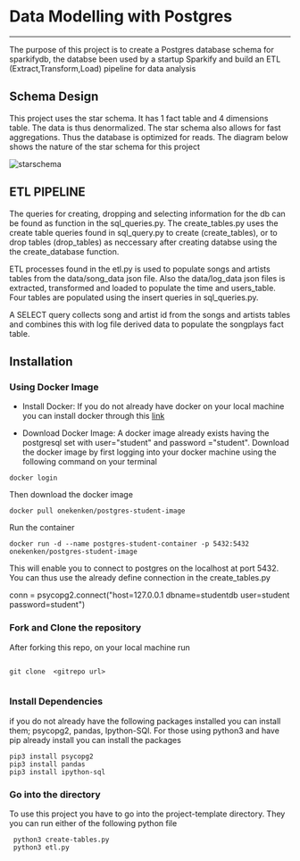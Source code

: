 # Data Modelling with Postgres
---

The purpose of this project is to create a Postgres database schema for  sparkifydb, the databse been used by a startup Sparkify and build an ETL (Extract,Transform,Load) pipeline for data analysis

## Schema Design

This project uses the star schema. It has 1 fact table and 4 dimensions table. The data is thus denormalized. The star schema also allows for fast aggregations. Thus the database is optimized for reads. The diagram below shows the nature of the star schema for this project

![starschema](https://github.com/CeaAI/Udacity/blob/main/Data_Engineering/Postgres_ETL/sparkify.png)

## ETL PIPELINE

The queries for creating, dropping and selecting information for the db can be found as function in the sql_queries.py. The create_tables.py uses the create table queries found in sql_query.py to create (create_tables), or to drop tables (drop_tables) as neccessary after creating databse using the the create_database function.

ETL processes found in the etl.py is used to populate songs and artists tables from the  data/song_data json file. Also the  data/log_data json files is extracted, transformed and loaded to populate the time and users_table. Four tables are populated using the insert queries in  sql_queries.py.

A SELECT query collects song and artist id from the songs and artists tables and combines this with log file derived data to populate the songplays fact table.


## Installation

### Using Docker Image
- Install Docker:
 If you do not already have docker on your local machine you can install docker through this [link]()

- Download Docker Image:
 A docker image already exists having the postgresql set with user="student" and password ="student". 
 Download the docker image by first logging into your docker machine using the following command on your terminal

 ```
 docker login

 ```
 Then download the docker image
 
 ```
 docker pull onekenken/postgres-student-image

 ```
 Run the container 
 ```
docker run -d --name postgres-student-container -p 5432:5432 onekenken/postgres-student-image

 ```

 This will enable you to connect to postgres on the localhost at port 5432. You can thus use the already define connection in the create_tables.py

 conn = psycopg2.connect("host=127.0.0.1 dbname=studentdb user=student password=student")

### Fork and Clone the repository
After forking this repo, on your local machine run 
``` 

git clone  <gitrepo url>


```
### Install Dependencies
if you do not already have the  following packages installed you can install them; psycopg2, pandas, Ipython-SQl. For those using python3 and have pip already install you can install the packages

```
pip3 install psycopg2
pip3 install pandas
pip3 install ipython-sql
```
### Go into the directory
To use this project you have to go into the project-template directory. They you can run either of the following python file

```
 python3 create-tables.py
 python3 etl.py
```
